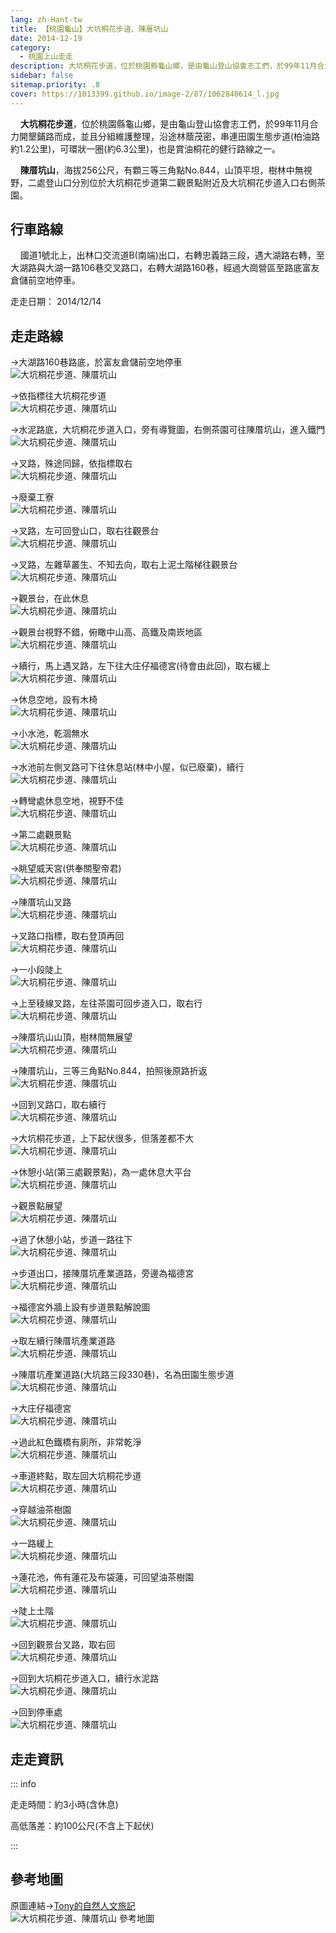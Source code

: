 ```yaml
---
lang: zh-Hant-tw
title: 【桃園龜山】大坑桐花步道、陳厝坑山
date: 2014-12-19
category: 
  - 桃園上山走走
description: 大坑桐花步道，位於桃園縣龜山鄉，是由龜山登山協會志工們，於99年11月合力開墾鋪路而成，並且分組維護整理，沿途林蔭茂密，串連田園生態步道(柏油路約1.2公里)，可環狀一圈(約6.3公里)，也是賞油桐花的健行路線之一。 陳厝坑山，海拔256公尺，有顆三等三角點No.844，山頂平坦，樹林中無視野，二處登山口分別位於大坑桐花步道第二觀景點附近及大坑桐花步道入口右側茶園。
sidebar: false
sitemap.priority: .8
cover: https://1013399.github.io/image-2/87/1062840614_l.jpg
---
```


    **大坑桐花步道**，位於桃園縣龜山鄉，是由龜山登山協會志工們，於99年11月合力開墾鋪路而成，並且分組維護整理，沿途林蔭茂密，串連田園生態步道(柏油路約1.2公里)，可環狀一圈(約6.3公里)，也是賞油桐花的健行路線之一。  

    **陳厝坑山**，海拔256公尺，有顆三等三角點No.844，山頂平坦，樹林中無視野，二處登山口分別位於大坑桐花步道第二觀景點附近及大坑桐花步道入口右側茶園。

<!-- more -->

## 行車路線 
    國道1號北上，出林口交流道B(南端)出口，右轉忠義路三段，遇大湖路右轉，至大湖路與大湖一路106巷交叉路口，右轉大湖路160巷，經過大崗營區至路底富友倉儲前空地停車。

走走日期： 2014/12/14

## 走走路線
→大湖路160巷路底，於富友倉儲前空地停車  
![大坑桐花步道、陳厝坑山](https://1013399.github.io/image-2/87/1062840806_l.jpg)

→依指標往大坑桐花步道  
![大坑桐花步道、陳厝坑山](https://1013399.github.io/image-2/87/1062839306_l.jpg)

→水泥路底，大坑桐花步道入口，旁有導覽圖，右側茶園可往陳厝坑山，進入鐵門  
![大坑桐花步道、陳厝坑山](https://1013399.github.io/image-2/87/1062837250_l.jpg)

→叉路，殊途同歸，依指標取右  
![大坑桐花步道、陳厝坑山](https://1013399.github.io/image-2/87/1062839492_l.jpg)

→廢棄工寮  
![大坑桐花步道、陳厝坑山](https://1013399.github.io/image-2/87/1062840811_l.jpg)

→叉路，左可回登山口，取右往觀景台  
![大坑桐花步道、陳厝坑山](https://1013399.github.io/image-2/87/1062839784_l.jpg)

→叉路，左雜草叢生、不知去向，取右上泥土階梯往觀景台  
![大坑桐花步道、陳厝坑山](https://1013399.github.io/image-2/87/1062839504_l.jpg)

→觀景台，在此休息  
![大坑桐花步道、陳厝坑山](https://1013399.github.io/image-2/87/1062840215_l.jpg)

→觀景台視野不錯，俯瞰中山高、高鐵及南崁地區  
![大坑桐花步道、陳厝坑山](https://1013399.github.io/image-2/87/1062840614_l.jpg)

→續行，馬上遇叉路，左下往大庄仔福德宮(待會由此回)，取右緩上  
![大坑桐花步道、陳厝坑山](https://1013399.github.io/image-2/87/1062840110_l.jpg)

→休息空地，設有木椅  
![大坑桐花步道、陳厝坑山](https://1013399.github.io/image-2/87/1062837253_l.jpg)

→小水池，乾涸無水  
![大坑桐花步道、陳厝坑山](https://1013399.github.io/image-2/87/1062840710_l.jpg)

→水池前左側叉路可下往休息站(林中小屋，似已廢棄)，續行  
![大坑桐花步道、陳厝坑山](https://1013399.github.io/image-2/87/1062840812_l.jpg)

→轉彎處休息空地，視野不佳  
![大坑桐花步道、陳厝坑山](https://1013399.github.io/image-2/87/1062839096_l.jpg)

→第二處觀景點  
![大坑桐花步道、陳厝坑山](https://1013399.github.io/image-2/87/1062839912_l.jpg)

→眺望威天宮(供奉關聖帝君)  
![大坑桐花步道、陳厝坑山](https://1013399.github.io/image-2/87/1062841481_l.jpg)

→陳厝坑山叉路  
![大坑桐花步道、陳厝坑山](https://1013399.github.io/image-2/87/1062837262_l.jpg)

→叉路口指標，取右登頂再回  
![大坑桐花步道、陳厝坑山](https://1013399.github.io/image-2/87/1062839308_l.jpg)

→一小段陡上  
![大坑桐花步道、陳厝坑山](https://1013399.github.io/image-2/87/1062840895_l.jpg)

→上至稜線叉路，左往茶園可回步道入口，取右行  
![大坑桐花步道、陳厝坑山](https://1013399.github.io/image-2/87/1062841181_l.jpg)

→陳厝坑山山頂，樹林間無展望  
![大坑桐花步道、陳厝坑山](https://1013399.github.io/image-2/87/1062841281_l.jpg)

→陳厝坑山，三等三角點No.844，拍照後原路折返  
![大坑桐花步道、陳厝坑山](https://1013399.github.io/image-2/87/1062840626_l.jpg)

→回到叉路口，取右續行  
![大坑桐花步道、陳厝坑山](https://1013399.github.io/image-2/87/1062836412_l.jpg)

→大坑桐花步道，上下起伏很多，但落差都不大  
![大坑桐花步道、陳厝坑山](https://1013399.github.io/image-2/87/1062839706_l.jpg)

→休憩小站(第三處觀景點)，為一處休息大平台  
![大坑桐花步道、陳厝坑山](https://1013399.github.io/image-2/87/1062839790_l.jpg)

→觀景點展望  
![大坑桐花步道、陳厝坑山](https://1013399.github.io/image-2/87/1062841483_l.jpg)

→過了休憩小站，步道一路往下  
![大坑桐花步道、陳厝坑山](https://1013399.github.io/image-2/87/1062840824_l.jpg)

→步道出口，接陳厝坑產業道路，旁邊為福德宮  
![大坑桐花步道、陳厝坑山](https://1013399.github.io/image-2/87/1062835678_l.jpg)

→福德宮外牆上設有步道景點解說圖  
![大坑桐花步道、陳厝坑山](https://1013399.github.io/image-2/87/1062841087_l.jpg)

→取左續行陳厝坑產業道路  
![大坑桐花步道、陳厝坑山](https://1013399.github.io/image-2/87/1062839918_l.jpg)

→陳厝坑產業道路(大坑路三段330巷)，名為田園生態步道  
![大坑桐花步道、陳厝坑山](https://1013399.github.io/image-2/87/1062838839_l.jpg)

→大庄仔福德宮  
![大坑桐花步道、陳厝坑山](https://1013399.github.io/image-2/87/1062839799_l.jpg)

→過此紅色鐵橋有廁所，非常乾淨  
![大坑桐花步道、陳厝坑山](https://1013399.github.io/image-2/87/1062841095_l.jpg)

→車道終點，取左回大坑桐花步道  
![大坑桐花步道、陳厝坑山](https://1013399.github.io/image-2/87/1062840325_l.jpg)

→穿越油茶樹園  
![大坑桐花步道、陳厝坑山](https://1013399.github.io/image-2/87/1062839807_l.jpg)

→一路緩上  
![大坑桐花步道、陳厝坑山](https://1013399.github.io/image-2/87/1062839811_l.jpg)

→蓮花池，佈有蓮花及布袋蓮，可回望油茶樹園  
![大坑桐花步道、陳厝坑山](https://1013399.github.io/image-2/87/1062839715_l.jpg)

→陡上土階  
![大坑桐花步道、陳厝坑山](https://1013399.github.io/image-2/87/1062839017_l.jpg)

→回到觀景台叉路，取右回  
![大坑桐花步道、陳厝坑山](https://1013399.github.io/image-2/87/1062841098_l.jpg)

→回到大坑桐花步道入口，續行水泥路  
![大坑桐花步道、陳厝坑山](https://1013399.github.io/image-2/87/1062836425_l.jpg)

→回到停車處  
![大坑桐花步道、陳厝坑山](https://1013399.github.io/image-2/87/1062841391_l.jpg)

## 走走資訊

::: info

走走時間：約3小時(含休息)

高低落差：約100公尺(不含上下起伏)

:::

## 參考地圖
原圖連結→[Tony的自然人文旅記](http://www.tonyhuang39.com/tony0894/tony0894.html)  
![大坑桐花步道、陳厝坑山 參考地圖](https://1013399.github.io/image-2/87/1062840915_l.jpg)